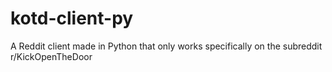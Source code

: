 # kotd-client-py
A Reddit client made in Python that only works specifically on the subreddit r/KickOpenTheDoor
